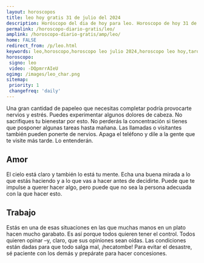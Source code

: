```yaml
---
layout: horoscopos
title: leo hoy gratis 31 de julio del 2024 
description: Horóscopo del dia de hoy para leo. Horoscopo de hoy 31 de julio del 2024. Las predicciones de amor, trabajo, vida personal gratis.
permalink: /horoscopo-diario-gratis/leo/
amplink: /horoscopo-diario-gratis/amp/leo/
home: FALSE
redirect_from: /p/leo.html
keywords: leo,horoscopo,horoscopo leo julio 2024,horoscopo leo hoy,tarot leo julio 2024,horoscopo leo,tarot leo hoy,horoscopo de hoy,horoscopo diario,tarot del amor,horoscopo de hoy leo,horoscopo diario del tarot, Horoscopo de hoy leo 31 de julio del 2024,horóscopo del día,signos zodiacales 2024, el horoscopo de hoy
horoscopo:
 signo: leo
 video: -DQpmrrAIeU
ogimg: /images/leo_char.png
sitemap:
 priority: 1
 changefreq: 'daily'
---
```



Una gran cantidad de papeleo que necesitas completar podría provocarte nervios y estrés. Puedes experimentar algunos dolores de cabeza. No sacrifiques tu bienestar por esto. No perderás la concentración si tienes que posponer algunas tareas hasta mañana. Las llamadas o visitantes también pueden ponerte de nervios. Apaga el teléfono y dile a la gente que te visite más tarde. Lo entenderán.

## Amor

El cielo está claro y también lo está tu mente. Echa una buena mirada a lo que estás haciendo y a lo que vas a hacer antes de decidirte. Puede que te impulse a querer hacer algo, pero puede que no sea la persona adecuada con la que hacer esto.

## Trabajo

Estás en una de esas situaciones en las que muchas manos en un plato hacen mucho garabato. Es así porque todos quieren tener el control. Todos quieren opinar –y, claro, que sus opiniones sean oídas. Las condiciones están dadas para que todo salga mal, ¡hecatombe! Para evitar el desastre, sé paciente con los demás y prepárate para hacer concesiones.